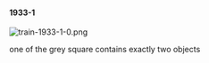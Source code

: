 #### 1933-1
![train-1933-1-0.png](https://github.com/lil-lab/nlvr/raw/master/nlvr/train/images/64/train-1933-1-0.png "train-1933-1-0.png")

one of the grey square contains exactly two objects
